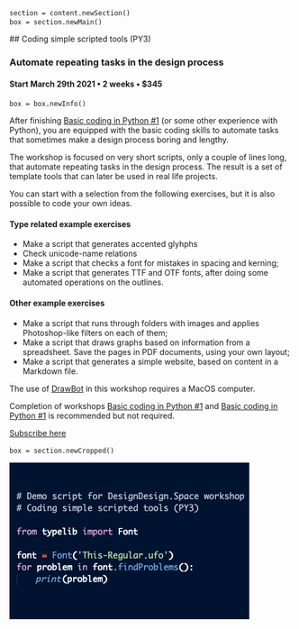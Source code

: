 
~~~
section = content.newSection()
box = section.newMain()
~~~
<a name="PY3"/>
## Coding simple scripted tools <span class="wcode">(PY3)</span>

### Automate repeating tasks in the design process

<!--
#### Start January 4<span class="sup">th</span> 2021 • 2 weeks • $345
-->

#### Start March 29<span class="sup">th</span> 2021 • 2 weeks • $345

~~~
box = box.newInfo()
~~~

After finishing [Basic coding in Python #1](#PY1) (or some other experience with Python), you are equipped with the basic coding skills to automate tasks that sometimes make a design process boring and lengthy.

The workshop is focused on very short scripts, only a couple of lines long, that automate repeating tasks in the design process. The result is a set of template tools that can later be used in real life projects.

You can start with a selection from the following exercises, but it is also possible to code your own ideas.

#### Type related example exercises

* Make a script that generates accented glyhphs
* Check unicode-name relations
* Make a script that checks a font for mistakes in spacing and kerning;
* Make a script that generates TTF and OTF fonts, after doing some automated operations on the outlines.

#### Other example exercises

* Make a script that runs through folders with images and applies Photoshop-like filters on each of them;
* Make a script that draws graphs based on information from a spreadsheet. Save the pages in PDF documents, using your own layout;
* Make a script that generates a simple website, based on content in a Markdown file.

The use of <a href="http://drawbot.com" target="external">DrawBot</a> in this workshop requires a MacOS computer.

Completion of workshops [Basic coding in Python #1](#PY1) and [Basic coding in Python #1](#PY2) is recommended but not required.

<a href="https://www.eventbrite.com/d/online/designdesign/?q=designdesign" target="external">Subscribe here</a>

~~~
box = section.newCropped()
~~~

![cover y=top x=center](images/CodingSimpleTootls-PY3.png)

